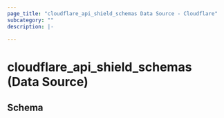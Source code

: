 ```yaml
---
page_title: "cloudflare_api_shield_schemas Data Source - Cloudflare"
subcategory: ""
description: |-
  
---
```


# cloudflare_api_shield_schemas (Data Source)




<!-- schema generated by tfplugindocs -->
## Schema


